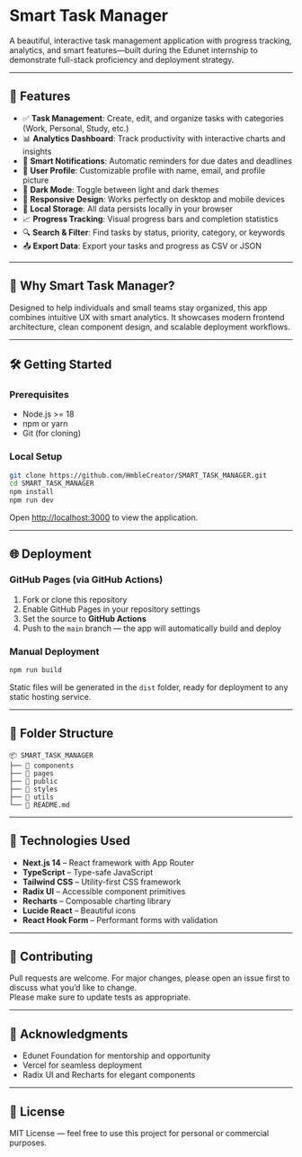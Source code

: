 # Smart Task Manager

A beautiful, interactive task management application with progress tracking, analytics, and smart features—built during the Edunet internship to demonstrate full-stack proficiency and deployment strategy.


---

## 🚀 Features

- ✅ **Task Management**: Create, edit, and organize tasks with categories (Work, Personal, Study, etc.)
- 📊 **Analytics Dashboard**: Track productivity with interactive charts and insights
- 🔔 **Smart Notifications**: Automatic reminders for due dates and deadlines
- 👤 **User Profile**: Customizable profile with name, email, and profile picture
- 🌙 **Dark Mode**: Toggle between light and dark themes
- 📱 **Responsive Design**: Works perfectly on desktop and mobile devices
- 💾 **Local Storage**: All data persists locally in your browser
- 📈 **Progress Tracking**: Visual progress bars and completion statistics
- 🔍 **Search & Filter**: Find tasks by status, priority, category, or keywords
- 📤 **Export Data**: Export your tasks and progress as CSV or JSON

---

## 🧠 Why Smart Task Manager?

Designed to help individuals and small teams stay organized, this app combines intuitive UX with smart analytics. It showcases modern frontend architecture, clean component design, and scalable deployment workflows.

---

## 🛠️ Getting Started

### Prerequisites

- Node.js >= 18
- npm or yarn
- Git (for cloning)

### Local Setup

```bash
git clone https://github.com/HmbleCreator/SMART_TASK_MANAGER.git
cd SMART_TASK_MANAGER
npm install
npm run dev
```

Open [http://localhost:3000](http://localhost:3000) to view the application.

---

## 🌐 Deployment

### GitHub Pages (via GitHub Actions)

1. Fork or clone this repository  
2. Enable GitHub Pages in your repository settings  
3. Set the source to **GitHub Actions**  
4. Push to the `main` branch — the app will automatically build and deploy

### Manual Deployment

```bash
npm run build
```

Static files will be generated in the `dist` folder, ready for deployment to any static hosting service.

---

## 📁 Folder Structure

```
📦 SMART_TASK_MANAGER  
├── 📁 components  
├── 📁 pages  
├── 📁 public  
├── 📁 styles  
├── 📁 utils  
└── 📄 README.md  
```

---

## 🧪 Technologies Used

- **Next.js 14** – React framework with App Router
- **TypeScript** – Type-safe JavaScript
- **Tailwind CSS** – Utility-first CSS framework
- **Radix UI** – Accessible component primitives
- **Recharts** – Composable charting library
- **Lucide React** – Beautiful icons
- **React Hook Form** – Performant forms with validation

---

## 🤝 Contributing

Pull requests are welcome. For major changes, please open an issue first to discuss what you’d like to change.  
Please make sure to update tests as appropriate.

---

## 🙌 Acknowledgments

- Edunet Foundation for mentorship and opportunity  
- Vercel for seamless deployment  
- Radix UI and Recharts for elegant components

---

## 📄 License

MIT License — feel free to use this project for personal or commercial purposes.
